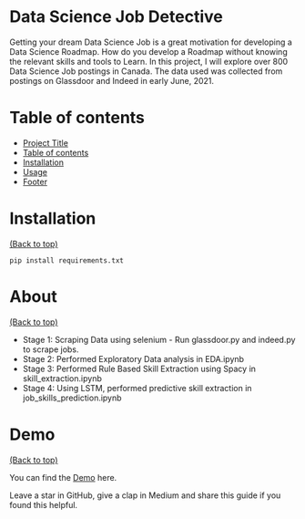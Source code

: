 <!-- Add banner here -->

# Data Science Job Detective

<!-- Add buttons here -->

<!-- Describe your project in brief -->
Getting your dream Data Science Job is a great motivation for developing a Data Science Roadmap. How do you develop a Roadmap without knowing the relevant skills and tools to Learn. In this project, I will explore over 800 Data Science Job postings in Canada. The data used was collected from postings on Glassdoor and Indeed in early June, 2021.


# Table of contents

<!-- After you have introduced your project, it is a good idea to add a **Table of contents** or **TOC** as **cool** people say it. This would make it easier for people to navigate through your README and find exactly what they are looking for.

Here is a sample TOC(*wow! such cool!*) that is actually the TOC for this README. -->

- [Project Title](#data-science-job-detective)
- [Table of contents](#table-of-contents)
- [Installation](#installation)
- [Usage](#usage)
- [Footer](#footer)

# Installation
[(Back to top)](#table-of-contents)

```pip install requirements.txt ```

# About
[(Back to top)](#table-of-contents)

<!-- This is optional and it is used to give the user info on how to use the project after installation. This could be added in the Installation section also. -->
- Stage 1: Scraping Data using selenium - Run glassdoor.py and indeed.py to scrape jobs.
- Stage 2: Performed Exploratory Data analysis in EDA.ipynb
- Stage 3: Performed Rule Based Skill Extraction using Spacy in skill_extraction.ipynb
- Stage 4: Using LSTM, performed predictive skill extraction in job_skills_prediction.ipynb



# Demo
[(Back to top)](#table-of-contents)

<!-- Let's also add a footer because I love footers and also you **can** use this to convey important info.

Let's make it an image because by now you have realised that multimedia in images == cool(*please notice the subtle programming joke). -->
You can find the [Demo](https://share.streamlit.io/remeajayi/ds-job-detective/main/deploy.py) here.


Leave a star in GitHub, give a clap in Medium and share this guide if you found this helpful.

<!-- Add the footer here -->

<!-- ![Footer](https://github.com/navendu-pottekkat/awesome-readme/blob/master/fooooooter.png) -->
